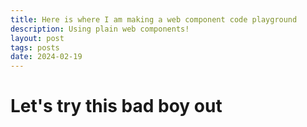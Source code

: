 ```yaml
---
title: Here is where I am making a web component code playground
description: Using plain web components!
layout: post
tags: posts
date: 2024-02-19
---
```


# Let's try this bad boy out

<style>
play-ground {
    margin-left: calc(50% - 50vw);
    margin-right: calc(50% + 50vw);
}
</style>

<play-ground>
    <template>
        <h1>Hello, World!</h1>
        <p>Seems to work fine!</p>
        <style>
        p {
            color: red;
        }
        </style>
    </template>
</play-ground>

<play-ground>
    <template>
        <details is="my-details">
            <summary>Something</summary>
            Some details
        </details>
        <script>
            class MyDetails extends HTMLDetailsElement {
                connectedCallback() {
                    console.log("hi");
                }
                static {
                    if (!customElements.get("my-details")) {
                        customElements.define("my-details", MyDetails, { extends: "details" });
                    }
                }
            }
    </script>
</template>
</play-ground>

<script src="../../../../js/play-ground.js" type="module"></script>
